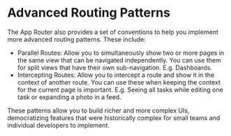 # Advanced Routing Patterns

The App Router also provides a set of conventions to help you implement more advanced routing patterns. These include:

- Parallel Routes: Allow you to simultaneously show two or more pages in the same view that can be navigated independently. You can use them for split views that have their own sub-navigation. E.g. Dashboards.
- Intercepting Routes: Allow you to intercept a route and show it in the context of another route. You can use these when keeping the context for the current page is important. E.g. Seeing all tasks while editing one task or expanding a photo in a feed.

These patterns allow you to build richer and more complex UIs, democratizing features that were historically complex for small teams and individual developers to implement.